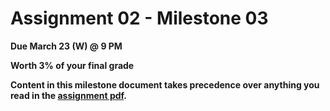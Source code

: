 # Assignment 02 - Milestone 03

**Due March 23 (W) @ 9 PM**

**Worth 3% of your final grade**

**Content in this milestone document takes precedence over anything you read in the [assignment pdf](comp-3512-asg-1-winter-2020-current.pdf).**
